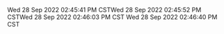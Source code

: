 Wed 28 Sep 2022 02:45:41 PM CSTWed 28 Sep 2022 02:45:52 PM CSTWed 28 Sep 2022 02:46:03 PM CST
Wed 28 Sep 2022 02:46:40 PM CST
